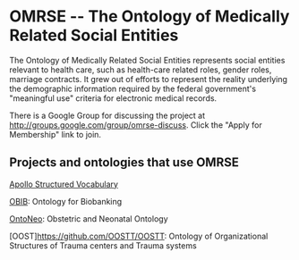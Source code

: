# OMRSE -- The Ontology of Medically Related Social Entities

The Ontology of Medically Related Social Entities represents social entities relevant to health care, such as health-care related roles, gender roles, marriage contracts. It grew out of efforts to represent the reality underlying the demographic information required by the federal government's "meaningful use" criteria for electronic medical records.

There is a Google Group for discussing the project at http://groups.google.com/group/omrse-discuss. Click the "Apply for Membership" link to join. 

## Projects and ontologies that use OMRSE

[Apollo Structured Vocabulary](http://code.google.com/p/apollo/)

[OBIB](https://github.com/biobanking/biobanking): Ontology for Biobanking

[OntoNeo](https://ontoneo.com/): Obstetric and Neonatal Ontology

[OOST]https://github.com/OOSTT/OOSTT: Ontology of Organizational Structures of Trauma centers and Trauma systems
